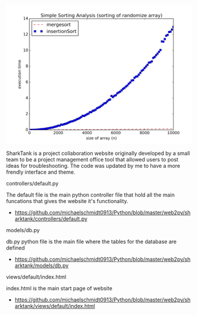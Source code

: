 
![](https://raw.githubusercontent.com/MichaelJames0913/images/master/mergesort_VS_InsertionSort1.jpg)

SharkTank is a project collaboration website originally developed by a small team to be a project management office tool that allowed users to post ideas for troubleshooting. The code was updated by me to have a more frendly interface and theme.

controllers/default.py 

The default file is the main python controller file that hold all the main funcations that gives
the website it's functionality. 

 - https://github.com/michaelschmidt0913/Python/blob/master/web2py/sharktank/controllers/default.py


models/db.py

db.py python file is the main file where the tables for the database are defined

 - https://github.com/michaelschmidt0913/Python/blob/master/web2py/sharktank/models/db.py


views/default/index.html

index.html is the main start page of website 

- https://github.com/michaelschmidt0913/Python/blob/master/web2py/sharktank/views/default/index.html